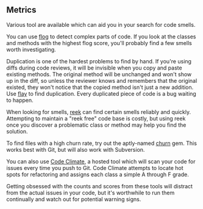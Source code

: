 ## Metrics

Various tool are available which can aid you in your search for code smells.

You can use [flog](http://rubygems.org/gems/flog) to detect complex parts of
code. If you look at the classes and methods with the highest flog score, you'll
probably find a few smells worth investigating.

Duplication is one of the hardest problems to find by hand. If you're using
diffs during code reviews, it will be invisible when you copy and paste
existing methods. The original method will be unchanged and won't show up in the
diff, so unless the reviewer knows and remembers that the original existed, they
won't notice that the copied method isn't just a new addition. Use
[flay](http://rubygems.org/gems/flay) to find duplication. Every duplicated
piece of code is a bug waiting to happen.

When looking for smells, [reek](https://github.com/troessner/reek/wiki) can find
certain smells reliably and quickly. Attempting to maintain a "reek free"
code base is costly, but using reek once you discover a problematic class or
method may help you find the solution.

To find files with a high churn rate, try out the aptly-named
[churn](https://github.com/danmayer/churn) gem. This works best with Git, but
will also work with Subversion.

You can also use [Code Climate](https://codeclimate.com/), a hosted tool
which will scan your code for issues every time you push to Git. Code Climate
attempts to locate hot spots for refactoring and assigns each class a simple A
through F grade.

Getting obsessed with the counts and scores from these tools will distract from
the actual issues in your code, but it's worthwhile to run them continually and
watch out for potential warning signs.
